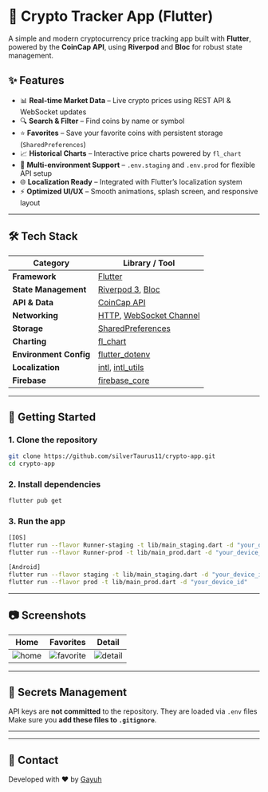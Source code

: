 # 📱 Crypto Tracker App (Flutter)

A simple and modern cryptocurrency price tracking app built with **Flutter**, powered by the **CoinCap API**, using **Riverpod** and **Bloc** for robust state management.

## ✨ Features

* 📊 **Real-time Market Data** – Live crypto prices using REST API & WebSocket updates
* 🔍 **Search & Filter** – Find coins by name or symbol
* ⭐ **Favorites** – Save your favorite coins with persistent storage (`SharedPreferences`)
* 📈 **Historical Charts** – Interactive price charts powered by `fl_chart`
* 💬 **Multi-environment Support** – `.env.staging` and `.env.prod` for flexible API setup
* 🌐 **Localization Ready** – Integrated with Flutter’s localization system
* ⚡ **Optimized UI/UX** – Smooth animations, splash screen, and responsive layout

---

## 🛠 Tech Stack

| Category               | Library / Tool                                                                                          |
| ---------------------- | ------------------------------------------------------------------------------------------------------- |
| **Framework**          | [Flutter](https://flutter.dev/)                                                                         |
| **State Management**   | [Riverpod 3](https://pub.dev/packages/flutter_riverpod), [Bloc](https://pub.dev/packages/flutter_bloc)  |
| **API & Data**         | [CoinCap API](https://coincap.io/)                                                                      |
| **Networking**         | [HTTP](https://pub.dev/packages/http), [WebSocket Channel](https://pub.dev/packages/web_socket_channel) |
| **Storage**            | [SharedPreferences](https://pub.dev/packages/shared_preferences)                                        |
| **Charting**           | [fl_chart](https://pub.dev/packages/fl_chart)                                                           |
| **Environment Config** | [flutter_dotenv](https://pub.dev/packages/flutter_dotenv)                                               |
| **Localization**       | [intl](https://pub.dev/packages/intl), [intl_utils](https://pub.dev/packages/intl_utils)                |
| **Firebase**           | [firebase_core](https://pub.dev/packages/firebase_core)                                                 |

---

## 🚀 Getting Started

### 1. Clone the repository

```bash
git clone https://github.com/silverTaurus11/crypto-app.git
cd crypto-app
```

### 2. Install dependencies

```bash
flutter pub get
```

### 3. Run the app

```bash
[IOS]
flutter run --flavor Runner-staging -t lib/main_staging.dart -d "your_device_id"
flutter run --flavor Runner-prod -t lib/main_prod.dart -d "your_device_id"
```

```bash
[Android]
flutter run --flavor staging -t lib/main_staging.dart -d "your_device_id"
flutter run --flavor prod -t lib/main_prod.dart -d "your_device_id"
```
---

## 📷 Screenshots

| Home                                                                                     | Favorites                                                                                    | Detail                                                                                     |
| ---------------------------------------------------------------------------------------- | -------------------------------------------------------------------------------------------- | ------------------------------------------------------------------------------------------ |
| ![home](https://github.com/user-attachments/assets/24b5f10c-98fb-43b1-bb27-edb1c16ad4cd) | ![favorite](https://github.com/user-attachments/assets/37368329-7e35-4ff3-a611-ebed6d02ac71) | ![detail](https://github.com/user-attachments/assets/5912011f-169a-4a4c-a04f-d01df6180039) |

---

## 🔐 Secrets Management

API keys are **not committed** to the repository.
They are loaded via `.env` files
Make sure you **add these files to `.gitignore`**.

---
---

## 💬 Contact

Developed with ❤️ by [Gayuh](https://github.com/silverTaurus11)

